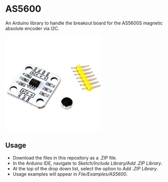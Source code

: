 # AS5600
An Arduino library to handle the breakout board for the AS5600S magnetic
absolute encoder via I2C.

[<img src="images/AS5600.jpg" width="300" />](images/AS5600.jpg)

## Usage
- Download the files in this repository as a .ZIP file.
- In the Arduino IDE, navigate to *Sketch/Include Library/Add .ZIP Library*.
- At the top of the drop down list, select the option to *Add .ZIP Library*.
- Usage examples will appear in *File/Examples/AS5600*.
